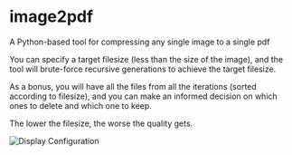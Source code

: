 # image2pdf

A Python-based tool for compressing any single image to a single pdf

You can specify a target filesize (less than the size of the image), and the tool will brute-force recursive generations to achieve the target filesize.

As a bonus, you will have all the files from all the iterations (sorted according to filesize), and you can make an informed decision on which ones to delete and which one to keep.

The lower the filesize, the worse the quality gets.

![Display Configuration](https://github.com/1800546/image2pdf/blob/main/screenshot.PNG)
